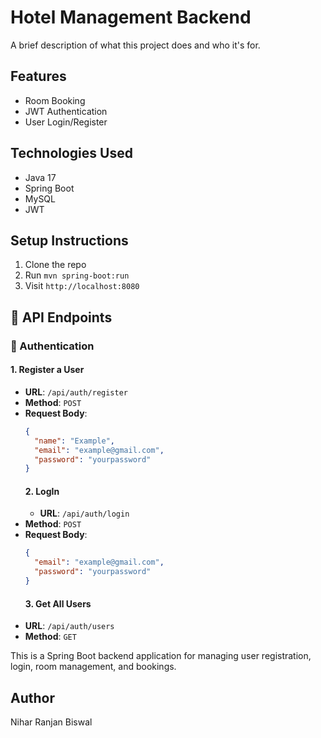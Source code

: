 # Hotel Management Backend

A brief description of what this project does and who it's for.

## Features
- Room Booking
- JWT Authentication
- User Login/Register

## Technologies Used
- Java 17
- Spring Boot
- MySQL
- JWT

## Setup Instructions
1. Clone the repo
2. Run `mvn spring-boot:run`
3. Visit `http://localhost:8080`

## 📡 API Endpoints

### 🔐 Authentication

#### 1. Register a User
- **URL**: `/api/auth/register`
- **Method**: `POST`
- **Request Body**:
  ```json
  {
    "name": "Example",
    "email": "example@gmail.com",
    "password": "yourpassword"
  }
  ```
  #### 2. LogIn
  - **URL**: `/api/auth/login`
- **Method**: `POST`
- **Request Body**:
  ```json
  {
    "email": "example@gmail.com",
    "password": "yourpassword"
  }
  ```
   #### 3. Get All Users
- **URL**: `/api/auth/users`
- **Method**: `GET`

This is a Spring Boot backend application for managing user registration, login, room management, and bookings.

## Author
Nihar Ranjan Biswal
